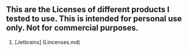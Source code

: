 ## This are the Licenses of different products I tested to use. This is intended for personal use only. Not for commercial purposes.

1. [Jetbrains] (Lincenses.md)
